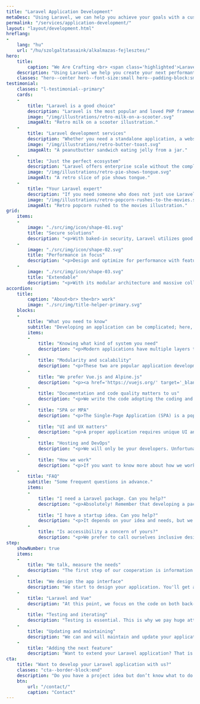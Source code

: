 ```yaml
---
title: "Laravel Application Development"
metaDesc: "Using Laravel, we can help you achieve your goals with a custom web-based application that scales."
permalink: "/services/application-development/"
layout: "layout/development.html"
hreflang:
-
    lang: "hu"
    url: "/hu/szolgaltatasaink/alkalmazas-fejlesztes/"
hero:
    title:
        caption: "We Are Crafting <br> <span class='highlighted'>Laravel</span> <br> Applications"
    description: "Using Laravel we help you create your next performant, scalable and extendable application."
    classes: "hero--center hero--font-size:small hero--padding-block:small"
testimonial:
    classes: "l-testimonial--primary"
    cards:
    -
        title: "Laravel is a good choice"
        description: "Laravel is the most popular and loved PHP framework out there, with a complete ecosystem. It is a great system for developing any secure, performant, and easy-to-export application."
        image: "/img/illustrations/retro-milk-on-a-scooter.svg"
        imageAlt: "Retro milk on a scooter illustration."
    -
        title: "Laravel development services"
        description: "Whether you need a standalone application, a website, an API, or an e-commerce solution, Laravel can and will help."
        image: "/img/illustrations/retro-butter-toast.svg"
        imageAlt: "A peanutbutter sandwich eating jelly from a jar."
    -
        title: "Just the perfect ecosystem"
        description: "Laravel offers enterprise scale without the complexity. With Forge, server management is simpler, and with Vapor, you can experience the exciting world of going serverless with AWS."
        image: "/img/illustrations/retro-pie-shows-tongue.svg"
        imageAlt: "A retro slice of pie shows tongue."
    -
        title: "Your Laravel expert"
        description: "If you need someone who does not just use Laravel but also understands it on a higher level, we can be a good choice."
        image: "/img/illustrations/retro-popcorn-rushes-to-the-movies.svg"
        imageAlt: "Retro popcorn rushed to the movies illustration."
grid:
    items:
    -
        image: "./src/img/icon/shape-01.svg"
        title: "Secure solutions"
        description: "<p>With baked-in security, Laravel utilizes good practices like SQL injection, cross-site scripting (XSS), and cross-site request forgery (CSRF) protection.</p>"
    -
        image: "./src/img/icon/shape-02.svg"
        title: "Performance in focus"
        description: "<p>Design and optimize for performance with features like Eloquent ORM for efficient database interactions. Utilizing Redis, you can set up advanced caching mechanisms.</p>"
    -
        image: "./src/img/icon/shape-03.svg"
        title: "Extendable"
        description: "<p>With its modular architecture and massive collection of packages, Laravel is highly extendable.</p>"
accordion:
    title:
        caption: "About<br> the<br> work"
        image: "./src/img/title-helper-primary.svg"
    blocks:
    -
        title: "What you need to know"
        subtitle: "Developing an application can be complicated; here, you can find some helpful information to understand it better."
        items:
        -
            title: "Knowing what kind of system you need"
            description: "<p>Modern applications have multiple layers to serve users' needs efficiently. You may need an API layer to serve a mobile application or connect two systems. Or you need a custom e-commerce solution that can communicate properly with your CRM.</p><p>Both are applications but do different things. An application can achieve many things, but the first step is to define what you need, the specification.</p>"
        -
            title: "Modularity and scalability"
            description: "<p>These two are popular application development buzzwords but still crucial ones. To create a testable, extendable application, you need modularity and scalability.</p><p>To support and maintain something long-term, you need solid and good architecture from the start.</p>"
        -
            title: "We prefer Vue.js and Alpine.js"
            description: "<p><a href='https://vuejs.org/' target='_blank' rel='noopener'>Vue.js</a> is the perfect tool to extend Laravel on the front-end. It covers everything you need on a modern and capable application.</p><p>Depending on the context, we can also opt for <a href='https://alpinejs.dev/' target='_blank' rel='noopener'>Alpine.js</a> or <a href='https://react.dev/' target='_blank' rel='noopener'>React</a>.</p>"
        -
            title: "Documentation and code quality matters to us"
            description: "<p>We write the code adopting the coding and documenting standards from the <a href='https://laravel.com/' target='_blank' rel='noopener'>official documentation of Laravel</a> to make the application easily understandable and futureproof.</p><p>Writing code as we do makes it possible to do better static analysis and integrate the project into any CI workflow. </p><p>We are serious about the quality of our code, which can also help you create a project for the future (with or without us).</p>"
        -
            title: "SPA or MPA"
            description: "<p>The Single-Page Application (SPA) is a popular trend in opposition to the Multi-Page Application (MPA). Both have pros and cons.</p><p>From the development and maintenance perspective, we prefer simplicity the most, so there is no simple answer to what to choose. There are many techniques to create any of the solutions, which we will see after the specifications.</p>"
        -
            title: "UI and UX matters"
            description: "<p>A proper application requires unique UI and UX solutions as well. We can also help you to design a clean and straightforward user interface that is easy to use.</p><p>We create the UI tailored to the project needs from the ground up.</p>"
        -
            title: "Hosting and DevOps"
            description: "<p>We will only be your developers. Unfortunately, we don't deliver hosting or any DevOps tasks. For more straightforward web applications, we can utilize Laravel Forge, but for more critical ones, you also need a person or a team to manage the serving of the project.</p><p>We can suggest a good college of ours if needed for this purpose.</p>"
        -
            title: "How we work"
            description: "<p>If you want to know more about how we work with Laravel, please <a href='/how-we-work/'>visit our related page</a>.</p>"
    -
        title: "FAQ"
        subtitle: "Some frequent questions in advance."
        items:
        -
            title: "I need a Laravel package. Can you help?"
            description: "<p>Absolutely! Remember that developing a package is the same as creating anything custom. The first step is to look into your current app and its state; we are good to go if it is ready to handle a new package.</p><p>Deprecated Laravel versions do not get support, so you should update your application before planning to integrate a package. We can also help with the update.</p>"
        -
            title: "I have a startup idea. Can you help?"
            description: "<p>It depends on your idea and needs, but we are sure we can be a great fit.</p><p>By working with a modern stack (Laravel, Vue.js), we can help you to take the next step. We can allocate our time usually (in advance) for 3-6 months. But of course, we can adapt.</p>"
        -
            title: "Is accessibility a concern of yours?"
            description: "<p>We prefer to call ourselves inclusive designers. One of our primary goals is to make a more accessible web. We know that a11y is only in some project's budget, but we still implement basic good practices to help make a more barrier-free application.</p><p>If you are committed, we can also follow the newest recommended WCAG standard.</p>"
step:
    showNumber: true
    items:
    -
        title: "We talk, measure the needs"
        description: "The first step of our cooperation is information gathering and specification writing to measure the project and set the goals."
    -
        title: "We design the app interface"
        description: "We start to design your application. You'll get a prototype in HTML and CSS that you can approve."
    -
        title: "Laravel and Vue"
        description: "At this point, we focus on the code on both back-end and front-end. This is where we build your app's core and functionality."
    -
        title: "Testing and iterating"
        description: "Testing is essential. This is why we pay huge attention to writing tests and fix the bugs we or you find. Then iterate."
    -
        title: "Updating and maintaining"
        description: "We can and will maintain and update your application. With Laravel, migrating to the newest versions is always a good idea."
    -
        title: "Adding the next feature"
        description: "Want to extend your Laravel application? That is no problem. Your system is easily upgradable."
cta:
    title: "Want to develop your Laravel application with us?"
    classes: "cta--border-block:end"
    description: "Do you have a project idea but don’t know what to do next? Write to us, and maybe we can help!"
    btn:
        url: "/contact/"
        caption: "Contact"
---
```

